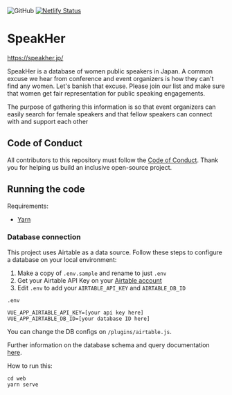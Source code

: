 ![GitHub](https://img.shields.io/github/license/WWCodeTokyo/speak-her-db)
[![Netlify Status](https://api.netlify.com/api/v1/badges/4db391fa-4beb-4632-afe5-0931358657f2/deploy-status)](https://app.netlify.com/sites/speak-her-db/deploys)

# SpeakHer

https://speakher.jp/

SpeakHer is a database of women public speakers in Japan. A common excuse we hear from conference and event organizers is how they can't find any women. Let's banish that excuse. Please join our list and make sure that women get fair representation for public speaking engagements.

The purpose of gathering this information is so that event organizers can easily search for female speakers and that fellow speakers can connect with and support each other

## Code of Conduct

All contributors to this repository must follow the [Code of Conduct](https://www.womenwhocode.com/codeofconduct). Thank you for helping us build an inclusive open-source project.

## Running the code

Requirements:
- [Yarn](https://yarnpkg.com/)


### Database connection

This project uses Airtable as a data source. Follow these steps to configure a database on your local environment:

1. Make a copy of `.env.sample` and rename to just `.env`
2. Get your Airtable API Key on your [Airtable account](https://airtable.com/account)
3. Edit `.env` to add your `AIRTABLE_API_KEY` and `AIRTABLE_DB_ID`

`.env`
```
VUE_APP_AIRTABLE_API_KEY=[your api key here]
VUE_APP_AIRTABLE_DB_ID=[your database ID here]
```

You can change the DB configs on `/plugins/airtable.js`.

Further information on the database schema and query documentation [here](https://airtable.com/apprMeMSVqvZhoE6a/api/docs#javascript/introduction).



How to run this:

```
cd web
yarn serve
```
